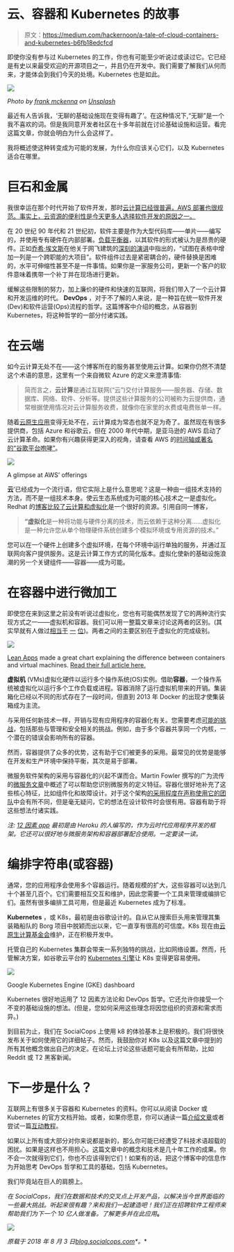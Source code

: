 # 云、容器和 Kubernetes 的故事

> 原文：<https://medium.com/hackernoon/a-tale-of-cloud-containers-and-kubernetes-b6fb18edcfcd>

即使你没有参与过 Kubernetes 的工作，你也有可能至少听说过或读过它。它已经是有史以来最受欢迎的开源项目之一，并且仍在开发中。我们需要了解我们从何而来，才能体会到我们今天的处境。Kubernetes 也是如此。

![](img/215a6c59a2780ff4aa5a33294569edd7.png)

*Photo by* [*frank mckenna*](https://unsplash.com/photos/tjX_sniNzgQ?utm_source=unsplash&utm_medium=referral&utm_content=creditCopyText) *on* [*Unsplash*](https://unsplash.com/search/photos/container?utm_source=unsplash&utm_medium=referral&utm_content=creditCopyText)

最近有人告诉我，‘无聊的基础设施现在变得有趣了’。在这种情况下,“无聊”是一个我不喜欢的词。但是我同意开发者社区在十多年前就在讨论基础设施和运营。看完这篇文章，你就会明白为什么会这样了。

我将概述使这种转变成为可能的发展，为什么你应该关心它们，以及 Kubernetes 适合在哪里。

# 巨石和金属

我很幸运在那个时代开始了软件开发，那时[云计算已经很普遍，AWS 部署也很规范。事实上，云资源的便利性是今天更多人选择软件开发的原因之一。](https://hackernoon.com/tagged/cloud)

在 20 世纪 90 年代和 21 世纪初，软件主要是作为大型代码库——单片——编写的，并使用专有硬件在内部部署。[负载平衡器](https://f5.com/glossary/load-balancer)，以其软件的形式被认为是昂贵的硬件。正如[乔希·埃文斯](https://www.linkedin.com/in/zen-tek/)在他关于网飞建筑的[深刻的演讲](https://www.youtube.com/watch?v=CZ3wIuvmHeM)中指出的，“试图在表格中增加一列是一个跨职能的大项目”。软件组件过去是紧密耦合的，硬件替换是困难的，水平可伸缩性甚至不是一件事情。如果你是一家服务公司，更新一个客户的软件意味着携带一个补丁并在现场进行更新。

缓解这些限制的努力，加上廉价的硬件和快速的互联网，将我们带入了一个云计算和开发运维的时代。 **DevOps** ，对于不了解的人来说，是一种旨在统一软件开发(Dev)和软件运营(Ops)流程的哲学。这篇博客中介绍的概念，从容器到 Kubernetes，将这种哲学的一部分付诸实践。

# 在云端

如今云计算无处不在——这个博客所在的服务甚至使用云计算。如果你仍然不清楚这个术语的意思，这里有一个来自微软 Azure 的定义来澄清事情:

> 简而言之，**云计算**是通过互联网(“云”)交付计算服务——服务器、存储、数据库、网络、软件、分析等。提供这些计算服务的公司被称为云提供商，通常根据使用情况对云计算服务收费，就像你在家里的水费或电费账单一样。

随着[云原生应用](https://www.cncf.io/blog/2017/05/15/developing-cloud-native-applications/)变得无处不在，云计算成为常态也就不足为奇了。虽然现在有很多提供商，包括 Azure 和谷歌云，但在 2000 年代中期，是亚马逊的 AWS 启动了云计算革命。如果你有兴趣获得更深入的视角，请查看 AWS 的[时间轴或著名的](https://en.wikipedia.org/wiki/Timeline_of_Amazon_Web_Services)[“谷歌平台咆哮”](https://plus.google.com/+RipRowan/posts/eVeouesvaVX)。

![](img/28c6ddb0901742af2f68b5c1bf2ba0ee.png)

A glimpse at AWS’ offerings

**云**’已经成为一个流行语，但它实际上是什么意思呢？这是一种由一组技术支持的方法，而不是一组技术本身。使云生态系统成为可能的核心技术之一是虚拟化。Redhat 的[博客比较了云计算和虚拟化](https://www.redhat.com/en/topics/cloud-computing/cloud-vs-virtualization)是一个很好的资源。引用自同一博客，

> **“虚拟化**是一种将功能与硬件分离的技术，而云依赖于这种分离……虚拟化是一种允许您从单个物理硬件系统创建多个模拟环境或专用资源的技术。”

您可以在一个硬件上创建多个虚拟环境，在每个环境中运行单独的服务，并通过互联网向客户提供服务。这是云计算工作方式的简化版本。虚拟化使新的基础设施浪潮的另一个关键组件——容器——成为可能。

# 在容器中进行微加工

即使您在来到这里之前没有听说过虚拟化，您也有可能偶然发现了它的两种流行实现方式之一——虚拟机和容器。我们可以用一整篇文章来讨论这两者的区别。(其实早就有人做过[相当于](https://blog.netapp.com/blogs/containers-vs-vms/) [一](https://www.sdxcentral.com/cloud/containers/definitions/containers-vs-vms/) [位](http://www.electronicdesign.com/dev-tools/what-s-difference-between-containers-and-virtual-machines))。两者之间的主要区别在于虚拟化的完成级别。

![](img/77f470a349935f130c8f0c36a8a4db64.png)

[Lean Apps](https://theleanapps.com/) made a great chart explaining the difference between containers and virtual machines. [Read their full article here.](https://theleanapps.com/docker-monolithic-app/)

**虚拟机** (VMs)虚拟化硬件以运行多个操作系统(OS)实例。借助**容器**，一个操作系统被虚拟化以运行多个工作负载或进程。容器消除了运行虚拟机带来的开销。集装箱化已经以不同的形式存在了一段时间，但直到 2013 年 Docker 的出现才使集装箱成为主流。

与采用任何新技术一样，开销与现有应用程序的容器化有关。您需要考虑[可能的挑战](https://news.ycombinator.com/item?id=16892670)，包括那些与管理和安全相关的挑战。例如，由于多个容器共享同一个内核，一个潜在的错误会影响所有的容器。

然而，容器提供了众多的优势，这有助于它们被更多的采用。最常见的优势是能够在开发和生产环境中保持平衡，其次是易于部署。

微服务软件架构的采用与容器化的兴起不谋而合。Martin Fowler 撰写的广为流传的[微服务文章](https://martinfowler.com/articles/microservices.html)中概述了可以帮助您识别微服务的定义特征。容器化很好地补充了这些核心特征，比如组件化和故障设计。对于这个架构[的采用程度在声称使用它的团队](https://thenewstack.io/miniservices-a-realistic-alternative-to-microservices/)中会有所不同，但是毫无疑问，它的想法在设计软件时会很有用。容器有助于将这些想法付诸实践。

*注:* [*12 因素 app*](https://12factor.net/) *最初是由 Heroku 的人编写的，作为云时代应用程序开发的框架。它还可以很好地与微服务架构和容器部署配合使用。一定要读一读。*

# 编排字符串(或容器)

通常，您的应用程序会使用多个容器运行。随着规模的扩大，这些容器可以达到几十个甚至几百个。它们需要相互交互和维护，因此您需要一个工具来管理或编排它们。虽然有很多编排工具可用，但是最近 Kubernetes 成为了标准。

**Kubernetes** ，或 K8s，最初是由谷歌设计的。自从它从搜索巨头用来管理其集装箱船队的 Borg 项目中脱颖而出以来，它一直享有很高的可信度。K8s 现在由[云原生计算基金会](https://www.cncf.io/)维护，正在积极开发中。

托管自己的 Kubernetes 集群会带来一系列独特的挑战，比如网络设置。然而，托管解决方案，如谷歌云平台的 [Kubernetes 引擎](https://cloud.google.com/kubernetes-engine/docs/)让 K8s 变得更容易使用。

![](img/f3f0bd7d5d05c40602f0db7fb0f5131c.png)

Google Kubernetes Engine (GKE) dashboard

Kubernetes 很好地运用了 12 因素方法论和 DevOps 哲学。它还允许你接受一个不变的基础设施的想法。(但是，您如何采用这些理念将因您组织的资源和需求而异。)

到目前为止，我们在 SocialCops 上使用 k8 的体验基本上是积极的。我们将很快发布关于如何使用它的详细帖子。然而，我鼓励你对 K8s 以及这篇文章中提到的所有其他概念做出自己的决定。在论坛上讨论这些话题可能会有所帮助，比如 Reddit 或 T2 黑客新闻。

# 下一步是什么？

互联网上有很多关于容器和 Kubernetes 的资料。你可以从阅读 Docker 或 Kubernetes 的官方文档开始。或者，如果你愿意，你可以通读一篇[介绍文章](https://www.digitalocean.com/community/tutorials/an-introduction-to-kubernetes)或者尝试一篇[互动教程](https://www.katacoda.com/courses/kubernetes)。

如果以上所有或大部分对你来说都是新的，那么你可能已经遭受了科技术语超载的困扰。如果是这样也不用担心。这篇文章中的概念和技术是几十年工作的成果。你不会一次就得到它们，你也不应该得到它们！如果有的话，把这个博客中的信息作为开始思考 DevOps 哲学和工具的基础，包括 Kubernetes。

我们毕竟站在巨人的肩膀上。

*在 SocialCops，我们在数据和技术的交叉点上开发产品，以解决当今世界面临的一些最大挑战。听起来很有趣？来和我们一起建造吧！我们正在招聘软件工程师来帮助我们为下一个 10 亿人做准备。了解更多并在此应用*[](https://socialcops.com/careers/?utm_campaign=footer&utm_medium=referral&utm_source=blog)**。**

*![](img/47c0395aebe541aed62d0ab8083c3cb2.png)*

**原载于 2018 年 8 月 3 日*[*blog.socialcops.com*](https://blog.socialcops.com/technology/engineering/tale-cloud-containers-kubernetes/)*。**